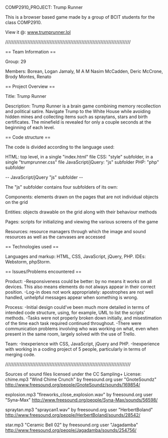 COMP2910_PROJECT: Trump Runner

This is a browser based game made by a group of BCIT students for
the class COMP2910.

View it @:
www.trumprunner.lol

///////////////////////////////////////////////////////////////////////////////

== Team Information ==

Group: 29

Members:
Borean, Logan
Jamaly, M A M Nasim
McCadden, Deric
McCrone, Brody
Montes, Renato

== Project Overview ==

Title: Trump Runner

Description:
Trump Runner is a brain game combining memory recollection and political
satire. Navigate Trump to the White House while avoiding hidden mines and
collecting items such as spraytans, stars and birth certificates. The minefield
is revealed for only a couple seconds at the beginning of each level.

== Code structure ==

The code is divided according to the language used:

HTML: top level, in a single "index.html" file
CSS: "style" subfolder, in a single "trumprunner.css" file
JavaScript/jQuery: "js" subfolder
PHP: "php" subfolder

-- JavaScript/jQuery "js" subfolder --

The "js" subfolder contains four subfolders of its own:

Components: elements drawn on the pages that are not
            individual objects on the grid
 
Entities:   objects drawable on the grid along with their
            behaviour methods

Pages:      scripts for initializing and viewing the various
            screens of the game

Resources:  resource managers through which the image and sound
            resources as well as the canvases are accessed


== Technologies used ==

Languages and markup: HTML, CSS, JavaScript, jQuery, PHP.
IDEs: Webstorm, phpStorm.

== Issues/Problems encountered ==

Product:
-Responsiveness could be better: by no means it works on all devices. This
     also means elements do not always appear in their correct position.
-Log-in does not work appropriately: apostrophes are not well handled,
     unhelpful messages appear when something is wrong.
	 
Process:
-Initial design could've been much more detailed in terms of intended
     code structure, using, for example, UML to list the scripts' methods.
-Tasks were not properly broken down initially, and misestimation of the
     time each task required continued throughout.
-There were communication problems involving who was working on what, even
     when present in the same room, largely solved with the use of Trello.

Team:
-Inexperience with CSS, JavaScript, jQuery and PHP.
-Inexperience with working in a coding project of 5 people, particularly
     in terms of merging code.

///////////////////////////////////////////////////////////////////////////////

Sources of sound files licensed under the CC Sampling+ License:
chime.mp3
"Wind Chime Crunch" by freesound.org user "GnoteSoundz"
http://www.freesound.org/people/GnoteSoundz/sounds/169854/

explosion.mp3
"fireworks_close_explosion.wav" by freesound.org user "Syna-Max"
http://www.freesound.org/people/Syna-Max/sounds/56598/

spraytan.mp3
"spraycan1.wav" by freesound.org user "HerbertBoland"
http://www.freesound.org/people/HerbertBoland/sounds/28542/

star.mp3
"Ceramic Bell 02" by freesound.org user "Jagadamba"
http://www.freesound.org/people/Jagadamba/sounds/254756/